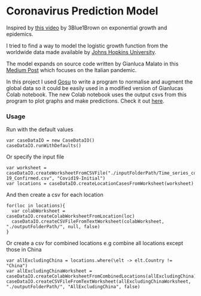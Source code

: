 # Coronavirus Prediction Model

 
Inspired by [this video](https://www.youtube.com/watch?v=Kas0tIxDvrg) by 3Blue1Brown on exponential growth and epidemics.

I tried to find a way to model the logistic growth function from the worldwide data made available by [Johns Hopkins University](https://github.com/CSSEGISandData/COVID-19).

The model expands on source code written by Gianluca Malato in this [Medium Post](https://towardsdatascience.com/covid-19-infection-in-italy-mathematical-models-and-predictions-7784b4d7dd8d) which focuses on the Italian pandemic.

In this project I used [Gosu](https://gosu-lang.github.io) to write a program to normalise and augment the global data so it could be easily used in a modified version of Gianlucas Colab notebook.
The new Colab notebook uses the output csvs from this program to plot graphs and make predictions.
Check it out [here](https://colab.research.google.com/drive/1TQJrZELeDTqdn8KddWpaNRUYg8822MI5).

### Usage

Run with the default values

```
var caseDataIO = new CaseDataIO()
caseDataIO.runWithDefaults()
```
Or specify the input file
```
var worksheet = caseDataIO.createWorksheetFromCSVFile("./inputFolderPath/Time_series_covid-19_Confirmed.csv", "Covid19-Initial")
var locations = caseDataIO.createLocationCasesFromWorksheet(worksheet)
```
And then create a csv for each location
```
for(loc in locations){
  var colabWorksheet = caseDataIO.createColabWorksheetFromLocation(loc)
  caseDataIO.createCSVFileFromTextWorksheet(colabWorksheet, "./outputFolderPath/", null, false)
}
```
Or create a csv for combined locations e.g combine all locations except those in China
```
var allExcludingChina = locations.where(\elt -> elt.Country != "China")
var allExcludingChinaWorksheet = caseDataIO.createColabWorksheetFromCombinedLocations(allExcludingChina)
caseDataIO.createCSVFileFromTextWorksheet(allExcludingChinaWorksheet, "./outputFolderPath/", "AllExcludingChina", false)
```